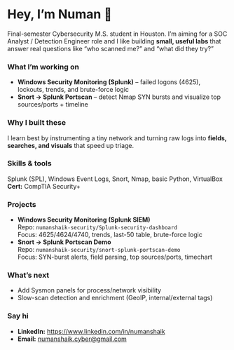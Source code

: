 # Hey, I’m Numan 👋

Final-semester Cybersecurity M.S. student in Houston. I’m aiming for a SOC Analyst / Detection Engineer role and I like building **small, useful labs** that answer real questions like “who scanned me?” and “what did they try?”

### What I’m working on
- **Windows Security Monitoring (Splunk)** – failed logons (4625), lockouts, trends, and brute-force logic  
- **Snort → Splunk Portscan** – detect Nmap SYN bursts and visualize top sources/ports + timeline

### Why I built these
I learn best by instrumenting a tiny network and turning raw logs into **fields, searches, and visuals** that speed up triage.

### Skills & tools
Splunk (SPL), Windows Event Logs, Snort, Nmap, basic Python, VirtualBox  
**Cert:** CompTIA Security+

### Projects
- **Windows Security Monitoring (Splunk SIEM)**  
  Repo: `numanshaik-security/Splunk-security-dashboard`  
  Focus: 4625/4624/4740, trends, last-50 table, brute-force logic
- **Snort → Splunk Portscan Demo**  
  Repo: `numanshaik-security/snort-splunk-portscan-demo`  
  Focus: SYN-burst alerts, field parsing, top sources/ports, timechart

### What’s next
- Add Sysmon panels for process/network visibility  
- Slow-scan detection and enrichment (GeoIP, internal/external tags)

### Say hi
- **LinkedIn:** https://www.linkedin.com/in/numanshaik  
- **Email:** numanshaik.cyber@gmail.com
